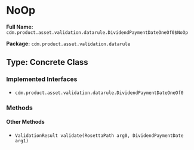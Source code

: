 # NoOp

**Full Name:** `cdm.product.asset.validation.datarule.DividendPaymentDateOneOf0$NoOp`

**Package:** `cdm.product.asset.validation.datarule`

## Type: Concrete Class

### Implemented Interfaces

- `cdm.product.asset.validation.datarule.DividendPaymentDateOneOf0`

### Methods

#### Other Methods

- `ValidationResult validate(RosettaPath arg0, DividendPaymentDate arg1)`

